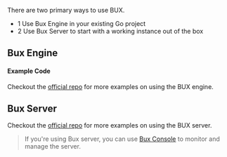 There are two primary ways to use BUX.

- 1 Use Bux Engine in your existing Go project
- 2 Use Bux Server to start with a working instance out of the box

## Bux Engine

#### Example Code

Checkout the [official repo](https://github.com/BuxOrg/bux) for more examples on using the BUX engine.

## Bux Server

Checkout the [official repo](https://github.com/BuxOrg/bux-server) for more examples on using the BUX server.

> If you're using Bux server, you can use [Bux Console](https://github.com/BuxOrg/bux-server) to monitor and manage the server.
